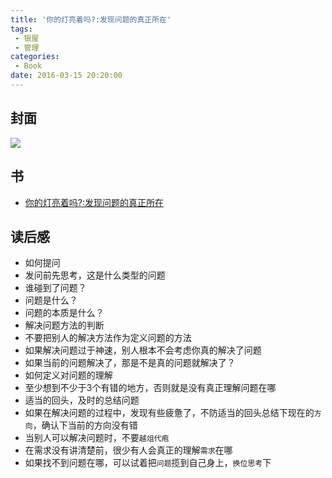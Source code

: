 ```yaml
---
title: '你的灯亮着吗?:发现问题的真正所在'
tags:
 - 银屋
 - 管理
categories:
 - Book
date: 2016-03-15 20:20:00
---
```

## 封面

<img src="http://ec4.images-amazon.com/images/I/41AELHN7NXL._SX446_BO1,204,203,200_.jpg" />

<!--more-->


## 书

* [你的灯亮着吗?:发现问题的真正所在](http://www.amazon.cn/%E4%BD%A0%E7%9A%84%E7%81%AF%E4%BA%AE%E7%9D%80%E5%90%97-%E5%8F%91%E7%8E%B0%E9%97%AE%E9%A2%98%E7%9A%84%E7%9C%9F%E6%AD%A3%E6%89%80%E5%9C%A8-%E9%AB%98%E6%96%AF/dp/B00H1XNAIS/ref=sr_1_1?ie=UTF8&qid=1458648965&sr=8-1&keywords=%E4%BD%A0%E7%9A%84%E7%81%AF%E8%BF%98%E4%BA%AE%E7%9D%80%E5%90%97)

## 读后感

* 如何提问
 * 发问前先思考，这是什么类型的问题
 * 谁碰到了问题？
 * 问题是什么？
 * 问题的本质是什么？
* 解决问题方法的判断
 * 不要把别人的解决方法作为定义问题的方法
 * 如果解决问题过于神速，别人根本不会考虑你真的解决了问题
* 如果当前的问题解决了，那是不是真的问题就解决了？
* 如何定义对问题的理解
 * 至少想到不少于3个有错的地方，否则就是没有真正理解问题在哪
* 适当的回头，及时的总结问题
 * 如果在解决问题的过程中，发现有些疲惫了，不防适当的回头总结下现在的`方向`，确认下当前的方向没有错
* 当别人可以解决问题时，不要`越俎代疱`
* 在需求没有讲清楚前，很少有人会真正的理解`需求`在哪
* 如果找不到问题在哪，可以试着把`问题`揽到自己身上，`换位思考`下  

